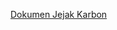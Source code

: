 [Dokumen Jejak Karbon](https://docs.google.com/document/d/1SYT5BC216CgiXJXd3Lxz8CssTA3PQg7XxOwT1nShur4/edit?tab=t.0)
